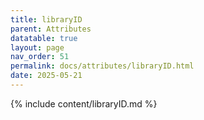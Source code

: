 ```yaml
---
title: libraryID
parent: Attributes
datatable: true
layout: page
nav_order: 51
permalink: docs/attributes/libraryID.html
date: 2025-05-21
---
```

{% include content/libraryID.md %}
